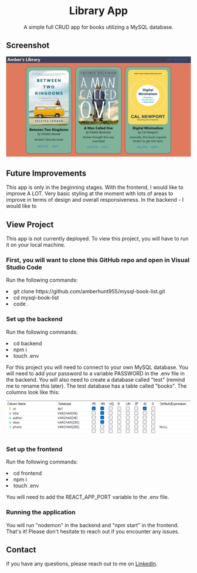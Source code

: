 <h1 align="center" id="readme-top">Library App</h1>

<p align="center">A simple full CRUD app for books utilizing a MySQL database.</p>

## Screenshot

![library app](image.png)

## Future Improvements

This app is only in the beginning stages. With the frontend, I would like to improve A LOT. Very basic styling at the moment with lots of areas to improve in terms of design and overall responsiveness. In the backend - I would like to 

## View Project

This app is not currently deployed. To view this project, you will have to run it on your local machine.

### First, you will want to clone this GitHub repo and open in Visual Studio Code

Run the following commands:
<li>git clone https://github.com/amberhunt955/mysql-book-list.git</li>
<li>cd mysql-book-list</li>
<li>code .</li>

### Set up the backend

Run the following commands:
<li>cd backend</li>
<li>npm i</li>
<li>touch .env</li>

<p>For this project you will need to connect to your own MySQL database. You will need to add your password to a variable PASSWORD in the .env file in the backend. You will also need to create a database called "test" (remind me to rename this later). The test database has a table called "books". The columns look like this:</p>

![columns](image-1.png)


### Set up the frontend

Run the following commands:
<li>cd frontend</li>
<li>npm i</li>
<li>touch .env</li>

<p>You will need to add the REACT_APP_PORT variable to the .env file.</p>

### Running the application

You will run "nodemon" in the backend and "npm start" in the frontend. That's it! Please don't hesitate to reach out if you encounter any issues.

## Contact

If you have any questions, please reach out to me on [LinkedIn](https://www.linkedin.com/in/amberhunt955).